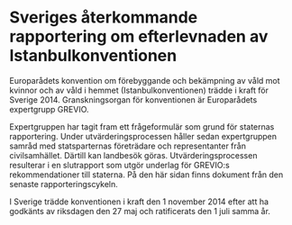 # Sveriges återkommande rapportering om efterlevnaden av Istanbulkonventionen

Europarådets konvention om förebyggande och bekämpning av våld mot kvinnor och av våld i hemmet (Istanbulkonventionen) trädde i kraft för Sverige 2014\. Granskningsorgan för konventionen är Europarådets expertgrupp GREVIO.


Expertgruppen har tagit fram ett frågeformulär som grund för staternas rapportering. Under utvärderingsprocessen håller sedan expertgruppen samråd med statsparternas företrädare och representanter från civilsamhället. Därtill kan landbesök göras. Utvärderingsprocessen resulterar i en slutrapport som utgör underlag för GREVIO:s rekommendationer till staterna. På den här sidan finns dokument från den senaste rapporteringscykeln.

I Sverige trädde konventionen i kraft den 1 november 2014 efter att ha godkänts av riksdagen den 27 maj och ratificerats den 1 juli samma år.
